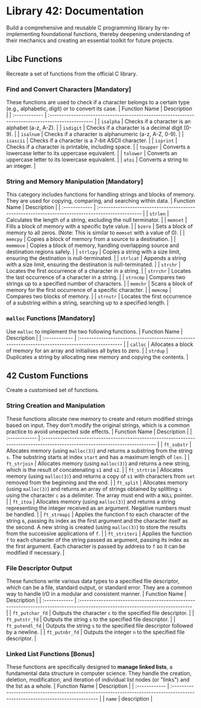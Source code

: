 # Library 42: Documentation
Build a comprehensive and reusable C programming library by re-implementing foundational functions, thereby deepening understanding of their mechanics and creating an essential toolkit for future projects.

## Libc Functions
Recreate a set of functions from the official C library.

### Find and Convert Characters [Mandatory]
These functions are used to check if a character belongs to a certain type (e.g., alphabetic, digit) or to convert its case.
| Function Name | Description |
| :------------ | :------------------------------------------------------------------------------------------------ |
| `isalpha` | Checks if a character is an alphabet (a-z, A-Z). |
| `isdigit` | Checks if a character is a decimal digit (0-9). |
| `isalnum` | Checks if a character is alphanumeric (a-z, A-Z, 0-9). |
| `isascii` | Checks if a character is a 7-bit ASCII character. |
| `isprint` | Checks if a character is printable, including space. |
| `toupper` | Converts a lowercase letter to its uppercase equivalent. |
| `tolower` | Converts an uppercase letter to its lowercase equivalent. |
| `atoi` | Converts a string to an integer. |

### String and Memory Manipulation [Mandatory]
This category includes functions for handling strings and blocks of memory. They are used for copying, comparing, and searching within data.
| Function Name | Description |
| :------------ | :------------------------------------------------------------------------------------------------ |
| `strlen` | Calculates the length of a string, excluding the null terminator. |
| `memset` | Fills a block of memory with a specific byte value. |
| `bzero` | Sets a block of memory to all zeros. (Note: This is similar to `memset` with a value of 0). |
| `memcpy` | Copies a block of memory from a source to a destination. |
| `memmove` | Copies a block of memory, handling overlapping source and destination regions safely. |
| `strlcpy` | Copies a string with a size limit, ensuring the destination is null-terminated. |
| `strlcat` | Appends a string with a size limit, ensuring the destination is null-terminated. |
| `strchr` | Locates the first occurrence of a character in a string. |
| `strrchr` | Locates the last occurrence of a character in a string. |
| `strncmp` | Compares two strings up to a specified number of characters. |
| `memchr` | Scans a block of memory for the first occurrence of a specific character. |
| `memcmp` | Compares two blocks of memory. |
| `strnstr` | Locates the first occurrence of a substring within a string, searching up to a specified length. |

### `malloc` Functions [Mandatory]
Use `malloc` to implement the two following functions.
| Function Name | Description |
| :------------ | :------------------------------------------------------------------------------------------------ |
| `calloc` | Allocates a block of memory for an array and initialises all bytes to zero. |
| `strdup` | Duplicates a string by allocating new memory and copying the contents. |

## 42 Custom Functions
Create a customised set of functions.

### String Creation and Manipulation
These functions allocate new memory to create and return modified strings based on input. They don't modify the original strings, which is a common practice to avoid unexpected side effects.
| Function Name | Description |
| :------------ | :----------------------------------------------------------------------------------------------------------------------------- |
| `ft_substr` | Allocates memory (using `malloc(3)`) and returns a substring from the string `s`. The substring starts at index `start` and has a maximum length of `len`. |
| `ft_strjoin` | Allocates memory (using `malloc(3)`) and returns a new string, which is the result of concatenating `s1` and `s2`. |
| `ft_strtrim` | Allocates memory (using `malloc(3)`) and returns a copy of `s1` with characters from `set` removed from the beginning and the end. |
| `ft_split` | Allocates memory (using `malloc(3)`) and returns an array of strings obtained by splitting `s` using the character `c` as a delimiter. The array must end with a `NULL` pointer. |
| `ft_itoa` | Allocates memory (using `malloc(3)`) and returns a string representing the integer received as an argument. Negative numbers must be handled. |
| `ft_strmapi` | Applies the function f to each character of the string s, passing its index as the first argument and the character itself as the second. A new string is created (using `malloc(3)`) to store the results from the successive applications of `f`. |
| `ft_striteri` | Applies the function `f` to each character of the string passed as argument, passing its index as the first argument. Each character is passed by address to `f` so it can be modified if necessary. |

### File Descriptor Output
These functions write various data types to a specified file descriptor, which can be a file, standard output, or standard error. They are a common way to handle I/O in a modular and consistent manner.
| Function Name | Description |
| :------------ | :----------------------------------------------------------------------------------------------------------------------------- |
| `ft_putchar_fd` | Outputs the character `c` to the specified file descriptor. |
| `ft_putstr_fd` | Outputs the string `s` to the specified file descriptor. |
| `ft_putendl_fd` | Outputs the string `s` to the specified file descriptor followed by a newline. |
| `ft_putnbr_fd` | Outputs the integer `n` to the specified file descriptor. |

### Linked List Functions [Bonus]
These functions are specifically designed to **manage linked lists**, a fundamental data structure in computer science. They handle the creation, deletion, modification, and iteration of individual list nodes (or "links") and the list as a whole.
| Function Name | Description |
| :------------ | :----------------------------------------------------------------------------------------------------------------------------- |
| `name` | description |
